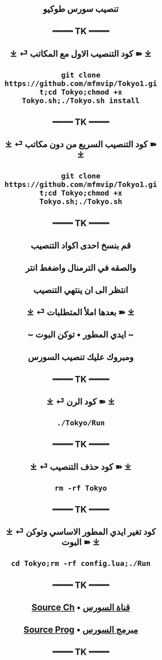 # <p align="center" > تنصيب سورس طوكيو
# <p align="center" > ┉┉┉┉ TK ┉┉┉┉ 
# <p align="center" > ⤓ ⏎ كود التنصيب الاول مع المكاتب ➽ ⤓
# <p align="center" > `git clone https://github.com/mfmvip/Tokyo1.git;cd Tokyo;chmod +x Tokyo.sh;./Tokyo.sh install`
# <p align="center" > ┉┉┉┉ TK ┉┉┉┉ 
# <p align="center" > ⤓ ⏎ كود التنصيب السريع من دون مكاتب ➽ ⤓
# <p align="center" > `git clone https://github.com/mfmvip/Tokyo1.git;cd Tokyo;chmod +x Tokyo.sh;./Tokyo.sh`
# <p align="center" > ┉┉┉┉ TK ┉┉┉┉ 
# <p align="center" > قم بنسخ احدى اكواد التنصيب
# <p align="center" > والصقه في الترمنال واضغط انتر
# <p align="center" > انتظر الى ان ينتهي التنصيب
# <p align="center" > ⤓ ⏎ بعدها املأ المتطلبات ➽ ⤓
# <p align="center" > ~ ايدي المطور • توكن البوت ~
# <p align="center" > ومبروك عليك تنصيب السورس
# <p align="center" > ┉┉┉┉ TK ┉┉┉┉ 
# <p align="center" > ⤓ ⏎ كود الرن ➽ ⤓
# <p align="center" > `./Tokyo/Run`
# <p align="center" > ┉┉┉┉ TK ┉┉┉┉ 
# <p align="center" > ⤓ ⏎ كود حذف التنصيب ➽ ⤓
# <p align="center" > `rm -rf Tokyo`
# <p align="center" > ┉┉┉┉ TK ┉┉┉┉ 
# <p align="center" > ⤓ ⏎ كود تغير ايدي المطور الاساسي وتوكن البوت ➽ ⤓
# <p align="center" > `cd Tokyo;rm -rf config.lua;./Run`
# <p align="center" > ┉┉┉┉ TK ┉┉┉┉ 
# <p align="center" > [Source Ch](https://t.me/TOKYO_TEAM) • [قناة السورس](https://t.me/TOKYO_TEAM)
# <p align="center" > [Source Prog](https://t.me/MFMVIP) • [مبرمج السورس](https://t.me/MFMVIP)
# <p align="center" > ┉┉┉┉ TK ┉┉┉┉ 
